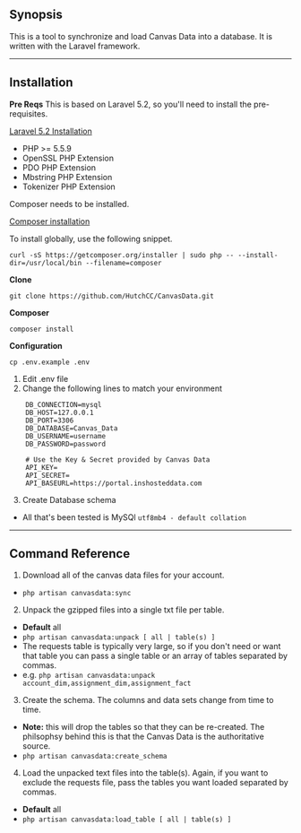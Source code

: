 ## Synopsis

This is a tool to synchronize and load Canvas Data into a database. It is written with the Laravel framework.

---

## Installation

**Pre Reqs**
This is based on Laravel 5.2, so you'll need to install the pre-requisites.

[Laravel 5.2 Installation](https://laravel.com/docs/5.2/installation)

- PHP >= 5.5.9
- OpenSSL PHP Extension
- PDO PHP Extension
- Mbstring PHP Extension
- Tokenizer PHP Extension

Composer needs to be installed.

[Composer installation](https://getcomposer.org/download/)

To install globally, use the following snippet.

`curl -sS https://getcomposer.org/installer | sudo php -- --install-dir=/usr/local/bin --filename=composer`

**Clone**

`git clone https://github.com/HutchCC/CanvasData.git`

**Composer**

`composer install`

**Configuration**

`cp .env.example .env`

1. Edit .env file
2. Change the following lines to match your environment 
```
    DB_CONNECTION=mysql
    DB_HOST=127.0.0.1
    DB_PORT=3306
    DB_DATABASE=Canvas_Data
    DB_USERNAME=username
    DB_PASSWORD=password

    # Use the Key & Secret provided by Canvas Data
    API_KEY=
    API_SECRET=
    API_BASEURL=https://portal.inshosteddata.com
```
3. Create Database schema
  * All that's been tested is MySQl `utf8mb4 - default collation`

---

## Command Reference

1. Download all of the canvas data files for your account.
  * `php artisan canvasdata:sync`

2. Unpack the gzipped files into a single txt file per table.
  * **Default** all
  * `php artisan canvasdata:unpack [ all | table(s) ]`
  * The requests table is typically very large, so if you don't need or want that table you can pass a single table or an array of tables separated by commas.
  * e.g. `php artisan canvasdata:unpack account_dim,assignment_dim,assignment_fact`

3. Create the schema. The columns and data sets change from time to time.

  * **Note:** this will drop the tables so that they can be re-created. The philsophsy behind this is that the Canvas Data is the authoritative source.
  * `php artisan canvasdata:create_schema`

4. Load the unpacked text files into the table(s). Again, if you want to exclude the requests file, pass the tables you want loaded separated by commas.

  * **Default** all
  * `php artisan canvasdata:load_table [ all | table(s) ]`

